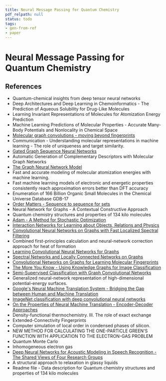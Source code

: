 ```yaml
---
title: Neural Message Passing for Quantum Chemistry
pdf_relpath: null
status: todo
tags:
- gen-from-ref
- paper
---
```


# Neural Message Passing for Quantum Chemistry

## References

- Quantum-chemical insights from deep tensor neural networks
- Deep Architectures and Deep Learning in Chemoinformatics - The Prediction of Aqueous Solubility for Drug-Like Molecules
- Learning Invariant Representations of Molecules for Atomization Energy Prediction
- Machine Learning Predictions of Molecular Properties - Accurate Many-Body Potentials and Nonlocality in Chemical Space
- [Molecular graph convolutions - moving beyond fingerprints](./molecular-graph-convolutions-moving-beyond-fingerprints.md)
- Communication - Understanding molecular representations in machine learning - The role of uniqueness and target similarity.
- [Gated Graph Sequence Neural Networks](./gated-graph-sequence-neural-networks.md)
- Automatic Generation of Complementary Descriptors with Molecular Graph Networks
- [The Graph Neural Network Model](./the-graph-neural-network-model.md)
- Fast and accurate modeling of molecular atomization energies with machine learning.
- Fast machine learning models of electronic and energetic properties consistently reach approximation errors better than DFT accuracy
- Enumeration of 166 Billion Organic Small Molecules in the Chemical Universe Database GDB-17
- [Order Matters - Sequence to sequence for sets](./order-matters-sequence-to-sequence-for-sets.md)
- Neural Network for Graphs - A Contextual Constructive Approach
- Quantum chemistry structures and properties of 134 kilo molecules
- [Adam - A Method for Stochastic Optimization](./adam-a-method-for-stochastic-optimization.md)
- [Interaction Networks for Learning about Objects, Relations and Physics](./interaction-networks-for-learning-about-objects-relations-and-physics.md)
- [Convolutional Neural Networks on Graphs with Fast Localized Spectral Filtering](./convolutional-neural-networks-on-graphs-with-fast-localized-spectral-filtering.md)
- Combined first-principles calculation and neural-network correction approach for heat of formation
- [Learning Convolutional Neural Networks for Graphs](./learning-convolutional-neural-networks-for-graphs.md)
- [Spectral Networks and Locally Connected Networks on Graphs](./spectral-networks-and-locally-connected-networks-on-graphs.md)
- [Convolutional Networks on Graphs for Learning Molecular Fingerprints](./convolutional-networks-on-graphs-for-learning-molecular-fingerprints.md)
- [The More You Know - Using Knowledge Graphs for Image Classification](./the-more-you-know-using-knowledge-graphs-for-image-classification.md)
- [Semi-Supervised Classification with Graph Convolutional Networks](./semi-supervised-classification-with-graph-convolutional-networks.md)
- Generalized neural-network representation of high-dimensional potential-energy surfaces.
- [Google's Neural Machine Translation System - Bridging the Gap between Human and Machine Translation](./google-s-neural-machine-translation-system-bridging-the-gap-between-human-and-machine-translation.md)
- [ImageNet classification with deep convolutional neural networks](./imagenet-classification-with-deep-convolutional-neural-networks.md)
- [On the Properties of Neural Machine Translation - Encoder-Decoder Approaches](./on-the-properties-of-neural-machine-translation-encoder-decoder-approaches.md)
- Density-functional thermochemistry. III. The role of exact exchange
- Extended-Connectivity Fingerprints
- Computer simulation of local order in condensed phases of silicon.
- NEW METHOD FOR CALCULATING THE ONE-PARTICLE GREEN'S FUNCTION WITH APPLICATION TO THE ELECTRON-GAS PROBLEM
- Quantum Monte Carlo
- Inhomogeneous electron gas
- [Deep Neural Networks for Acoustic Modeling in Speech Recognition - The Shared Views of Four Research Groups](./deep-neural-networks-for-acoustic-modeling-in-speech-recognition-the-shared-views-of-four-research-groups.md)
- A structural approach to relaxation in glassy liquids
- Readme file - Data description for Quantum chemistry structures and properties of 134 kilo molecules
